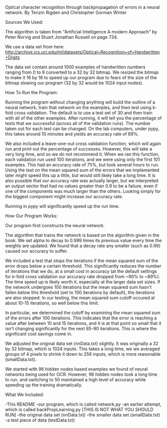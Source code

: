 Optical character recognition through backpropagation of errors in a neural network.
By Tenzin Rigden and Christopher Gorman Winter

Sources We Used:

The algorithm is taken from "Artificial Intelligence A modern Approach" by Peter Norvig and Stuart Jonathan Russell on page 734.

We use a data set from here:
http://archive.ics.uci.edu/ml/datasets/Optical+Recognition+of+Handwritten+Digits

The data set contain around 1000 examples of handwritten numbers ranging from 0 to 9 converted to a 32 by 32 bitmap. We resized the bitmap to make it 16 by 16 to speed up our program due to fears of the size of the bitmap slowing our program (32 by 32 would be 1024 input nodes).

How To Run the Program:

Running the program without changing anything will build the outline of a neural network, train that network on the examples, and then test using k-fold cross validation. The default is to use a test set of 30 and then train with all of the other examples. After running, it will tell you the percentage of tests that we successful (across all of the validation runs). The number taken out for each test can be changed. On the lab computers, under pypy, this takes around 10 minutes and yields an accuracy rate of 89%.

We also included a leave-one-out cross validation function, which will again run and print out the percentage of successes. However, this will take a very long time, and so we do not recommend it. When we ran this function, each validation run used 100 iterations, and we were using only the first 101 examples. This had an accuracy rate of 75%, but took several hours to run. Using the test on the mean squared sum of the errors that we implemented later might speed this up a little, but would still likely take a long time. It is also possible that our accuracy rate was actually larger, but we interpreted an output vector that had no values greater than 0.9 to be a failure, even if one of the components was much larger than the others. Looking simply for the biggest component might increase our accuracy rate.

Running in pypy will significantly speed up the run time.

How Our Program Works:

Our program first constructs the neural network.

The algorithm that trains the network is based on the algorithm given in the book. We set alpha to decay to 0.999 times its previous value every time the weights are updated. We found that a decay rate any smaller (such as 0.99) caused our accuracy to suffer.

We included a test that stops the iterations if the mean squared sum of the error drops below a certain threshold. This significantly reduces the number of iterations that we do, at a small cost in accuracy (at the default settings for k-fold cross validation our accuracy rate dropped from ~90% to ~89%). The time speed up is likely worth it, especially at the larger data set sizes. If the network undergoes 100 iterations but the mean squared sum hasn't fallen below this threshold (set to 100 iterations by default), the iterations are also stopped. In our testing, the mean squared sum cutoff occured at about 10-15 iterations, so well below this limit.

In particular, we determined the cutoff by examining the mean squared sum of the errors after 100 iterations. This indicates that the error is reaching a value after between 10 and 15 iterations, and it is at that point so small that it isn't changing significantly for the next 85-90 iterations. This is where the significant cost savings come in.

We adjusted the original data set (nnData.txt) slightly. It was originally a 32 by 32 bitmap, which is 1024 inputs. This takes a long time, we we averaged groups of 4 pixels to shrink it down to 256 inputs, which is more reasonable (smallData.txt).

We started with 96 hidden nodes based examples we found of neural networks being used for OCR. However, 96 hidden nodes took a long time to run, and switching to 50 maintained a high level of accuracy while speeding up the training dramatically.


What We Included:

-This README
-our program, which is called network.py
-an earlier attempt, which is called backPropLearning.py [THIS IS NOT WHAT YOU SHOULD RUN]
-the original data set (nnData.txt)
-the smaller data set (smallData.txt)
-a test piece of data (testData.txt)
